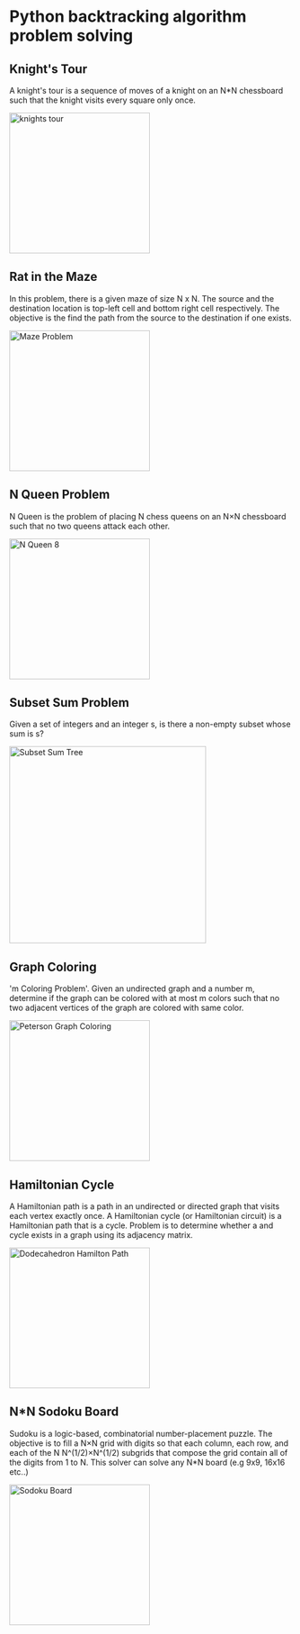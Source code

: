 # Python backtracking algorithm problem solving


## Knight's Tour

A knight's tour is a sequence of moves of a knight on an N*N chessboard such that the knight visits every square only once.

<img src="https://upload.wikimedia.org/wikipedia/commons/d/da/Knight%27s_tour_anim_2.gif" alt="knights tour" width="250"/>

## Rat in the Maze

In this problem, there is a given maze of size N x N. The source and the destination location is top-left cell and bottom right cell respectively. The objective is the find the path from the source to the destination if one exists.

<img src="https://www.geeksforgeeks.org/wp-content/uploads/ratinmaze_filled11.png" alt="Maze Problem" width="250"/>

## N Queen Problem

N Queen is the problem of placing N chess queens on an N×N chessboard such that no two queens attack each other.

<img src="https://upload.wikimedia.org/wikipedia/commons/1/1f/Eight-queens-animation.gif" alt="N Queen 8" width="250"/>

## Subset Sum Problem

Given a set of integers and an integer s, is there a non-empty subset whose sum is s?

<img src="https://media.geeksforgeeks.org/wp-content/uploads/subsetSum_Backtracking.jpg" alt="Subset Sum Tree" width="350"/>


## Graph Coloring

'm Coloring Problem'. Given an undirected graph and a number m, determine if the graph can be colored with at most m colors such that no two adjacent vertices of the graph are colored with same color.

<img src="https://upload.wikimedia.org/wikipedia/commons/9/90/Petersen_graph_3-coloring.svg" alt="Peterson Graph Coloring" width="250"/>

## Hamiltonian Cycle

A Hamiltonian path is a path in an undirected or directed graph that visits each vertex exactly once. A Hamiltonian cycle (or Hamiltonian circuit) is a Hamiltonian path that is a cycle. Problem is to determine whether a and cycle exists in a graph using its adjacency matrix.

<img src="https://upload.wikimedia.org/wikipedia/commons/6/6c/Hamiltonian_path_3d.svg" alt="Dodecahedron Hamilton Path" width="250"/>

## N*N Sodoku Board

Sudoku is a logic-based, combinatorial number-placement puzzle. The objective is to fill a N×N grid with digits so that each column, each row, and each of the N N^(1/2)×N^(1/2) subgrids that compose the grid contain all of the digits from 1 to N.
This solver can solve any N*N board (e.g 9x9, 16x16 etc..)

<img src="https://upload.wikimedia.org/wikipedia/commons/6/6e/The_first_discovered_minimal_9x9_Sudoku_puzzle_with_40_givens.png" alt="Sodoku Board" width="250"/>
